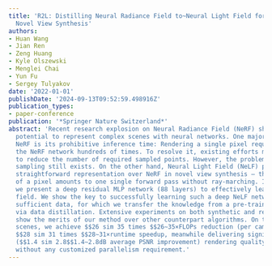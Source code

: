 ```yaml
---
title: 'R2L: Distilling Neural Radiance Field to~Neural Light Field for~Efficient
  Novel View Synthesis'
authors:
- Huan Wang
- Jian Ren
- Zeng Huang
- Kyle Olszewski
- Menglei Chai
- Yun Fu
- Sergey Tulyakov
date: '2022-01-01'
publishDate: '2024-09-13T09:52:59.498916Z'
publication_types:
- paper-conference
publication: '*Springer Nature Switzerland*'
abstract: 'Recent research explosion on Neural Radiance Field (NeRF) shows the encouraging
  potential to represent complex scenes with neural networks. One major drawback of
  NeRF is its prohibitive inference time: Rendering a single pixel requires querying
  the NeRF network hundreds of times. To resolve it, existing efforts mainly attempt
  to reduce the number of required sampled points. However, the problem of iterative
  sampling still exists. On the other hand, Neural Light Field (NeLF) presents a more
  straightforward representation over NeRF in novel view synthesis – the rendering
  of a pixel amounts to one single forward pass without ray-marching. In this work,
  we present a deep residual MLP network (88 layers) to effectively learn the light
  field. We show the key to successfully learning such a deep NeLF network is to have
  sufficient data, for which we transfer the knowledge from a pre-trained NeRF model
  via data distillation. Extensive experiments on both synthetic and real-world scenes
  show the merits of our method over other counterpart algorithms. On the synthetic
  scenes, we achieve $$26 sim 35 times $$26∼35×FLOPs reduction (per camera ray) and
  $$28 sim 31 times $$28∼31×runtime speedup, meanwhile delivering significantly better
  ($$1.4 sim 2.8$$1.4∼2.8dB average PSNR improvement) rendering quality than NeRF
  without any customized parallelism requirement.'
---
```

